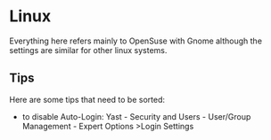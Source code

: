# Linux

Everything here refers mainly to OpenSuse with Gnome although the settings are similar for other linux systems.

## Tips

Here are some tips that need to be sorted:

- to disable Auto-Login: Yast - Security and Users - User/Group Management - Expert Options >Login Settings 

